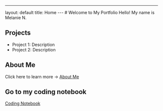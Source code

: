 ---
layout: default
title: Home
--- # Welcome to My Portfolio Hello! My name is Melanie N.
## Projects
- Project 1: Description
- Project 2: Description
## About Me
Click here to learn more → [About Me](about.md)
 ## Go to my coding notebook
  [Coding Notebook](notebook.md)
    

